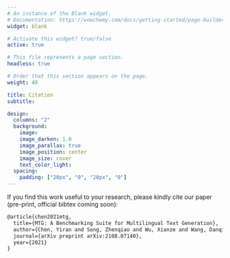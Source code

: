 ```yaml
---
# An instance of the Blank widget.
# Documentation: https://wowchemy.com/docs/getting-started/page-builder/
widget: blank

# Activate this widget? true/false
active: true

# This file represents a page section.
headless: true

# Order that this section appears on the page.
weight: 40

title: Citation
subtitle:

design:
  columns: "2"
  background:
    image: 
    image_darken: 1.0
    image_parallax: true
    image_position: center
    image_size: cover
    text_color_light: 
  spacing:
    padding: ["20px", "0", "20px", "0"]
---
```



If you find this work useful to your research, please kindly cite our paper (pre-print, official bibtex coming soon): 

```latex
@article{chen2021mtg,
  title={MTG: A Benchmarking Suite for Multilingual Text Generation},
  author={Chen, Yiran and Song, Zhenqiao and Wu, Xianze and Wang, Danqing and Xu, Jingjing and Chen, Jiaze and Zhou, Hao and Li, Lei},
  journal={arXiv preprint arXiv:2108.07140},
  year={2021}
}
```
